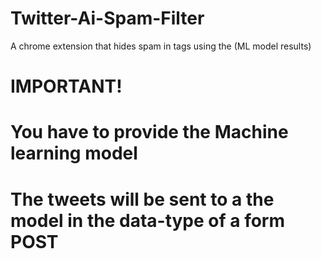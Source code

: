 # Twitter-Ai-Spam-Filter
A chrome extension that hides spam in tags using the (ML model results)

# IMPORTANT! 

# You have to provide the Machine learning model 

# The tweets will be sent to a the model in the data-type of a form POST



 

